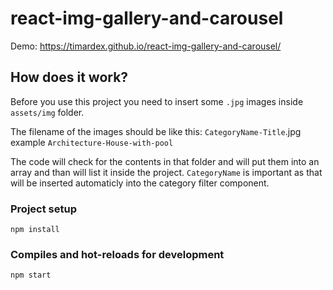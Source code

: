 # react-img-gallery-and-carousel

Demo: https://timardex.github.io/react-img-gallery-and-carousel/

## How does it work?
Before you use this project you need to insert some `.jpg` images inside `assets/img` folder. 

The filename of the images should be like this: `CategoryName-Title`.jpg example `Architecture-House-with-pool`

The code will check for the contents in that folder and will put them into an array and than will list it inside the project.
`CategoryName` is important as that will be inserted automaticly into the category filter component.

### Project setup
```
npm install
```

### Compiles and hot-reloads for development
```
npm start
```
